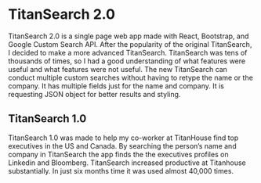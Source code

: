 # TitanSearch 2.0

TitanSearch 2.0 is a single page web app made with React, Bootstrap, and Google Custom Search API. After the popularity of the original TitanSearch, I decided to make a more advanced TitanSearch.  TitanSearch was tens of thousands of times, so I had a good understanding of what features were useful and what features were not useful. The new TitanSearch can conduct multiple custom searches without having to retype the name or the company. It has multiple fields just for the name and company. It is requesting JSON object for better results and styling. 

## TitanSearch 1.0

TitanSearch 1.0 was made to help my co-worker at TitanHouse find top executives in the US and Canada. By searching the person’s name and company in TitanSearch the app finds the the executives profiles on Linkedin and Bloomberg. TitanSearch increased productive at Titanhouse substantially. In just six months time it was used almost 40,000 times. 
